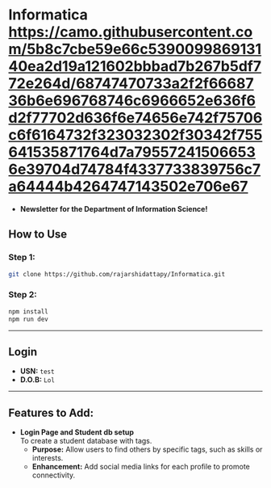 # Informatica https://camo.githubusercontent.com/5b8c7cbe59e66c539009986913140ea2d19a121602bbbad7b267b5df772e264d/68747470733a2f2f6668736b6e696768746c6966652e636f6d2f77702d636f6e74656e742f75706c6f6164732f323032302f30342f755641535871764d7a795572415066536e39704d74784f4337733839756c7a64444b4264747143502e706e67

- **Newsletter for the Department of Information Science!**

## How to Use

### Step 1:

```bash
git clone https://github.com/rajarshidattapy/Informatica.git
```

### Step 2:

```bash
npm install
npm run dev
```

---

## Login

- **USN:** `test`  
- **D.O.B:** `Lol`

---

## Features to Add:

- **Login Page and Student db setup**  
  To create a student database with tags.  
  - **Purpose:** Allow users to find others by specific tags, such as skills or interests.  
  - **Enhancement:** Add social media links for each profile to promote connectivity.

